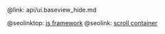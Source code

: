 @link: api/ui.baseview_hide.md

@seolinktop: [js framework](https://webix.com)
@seolink: [scroll container](https://webix.com/widget/scrollview/)